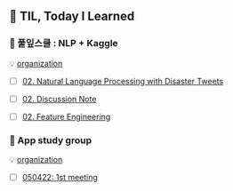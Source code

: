 ## :black_heart: TIL, Today I Learned


### 🌱 풀잎스쿨 : NLP + Kaggle
💡 [organization](https://github.com/MLFS19-NLP)


- [ ] [02. Natural Language Processing with Disaster Tweets](https://github.com/soyounson/TIL/blob/main/%5BNLP%5D02_NLP_w_Disaster_Tweets.md) 
- [ ] [02. Discussion Note](https://github.com/soyounson/TIL/blob/main/%5BNLP%5D02_Discussion_note.md)
- [ ] [02. Feature Engineering](https://github.com/soyounson/TIL/blob/main/%5BNLP%5D02_NLP_Feature_Engineering)


### 📲 App study group
💡 [organization](https://github.com/app-study)

- [ ] [050422: 1st meeting](https://github.com/soyounson/TIL/blob/main/%5BApp%5DDiscussion)


